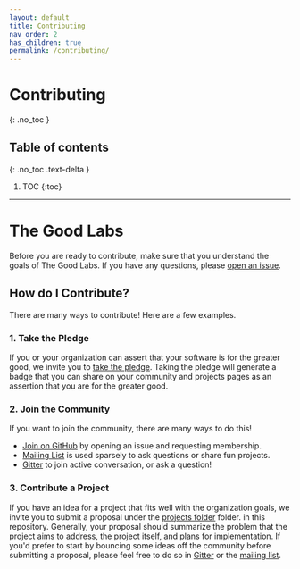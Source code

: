 ```yaml
---
layout: default
title: Contributing
nav_order: 2
has_children: true
permalink: /contributing/
---
```


# Contributing
{: .no_toc }

## Table of contents
{: .no_toc .text-delta }

1. TOC
{:toc}

---

# The Good Labs

Before you are ready to contribute, make sure that you understand the goals of The Good Labs.
If you have any questions, please [open an issue](https://www.github.com/good-labs/good-labs.github.io/issues).

## How do I Contribute?

There are many ways to contribute! Here are a few examples.

### 1. Take the Pledge

If you or your organization can assert that your software is for the greater good,
we invite you to [take the pledge](https://www.github.com/good-labs/greater-good-affirmation). Taking the pledge will generate a badge that
you can share on your community and projects pages as an assertion that you are for
the greater good.

### 2. Join the Community

If you want to join the community, there are many ways to do this!

 - [Join on GitHub](https://www.github.com/good-labs/good-lab.github.io/) by opening an issue and requesting membership.
 - [Mailing List](https://murmur.csail.mit.edu/groups/good-labs) is used sparsely to ask questions or share fun projects.
 - [Gitter](https://gitter.im/good-labs/community) to join active conversation, or ask a question!

### 3. Contribute a Project

If you have an idea for a project that fits well with the organization goals, we invite you
to submit a proposal under the [projects folder](https://www.github.com/good-labs/good-labs.github.io/tree/master/docs/projects) folder.
in this repository. Generally, your proposal should summarize the problem that the project aims to address, the project
itself, and plans for implementation. If you'd prefer to start by bouncing some ideas off the community before submitting a proposal, please feel free to do so in [Gitter](https://gitter.im/good-labs/community) or the [mailing list](https://murmur.csail.mit.edu/groups/good-labs).
